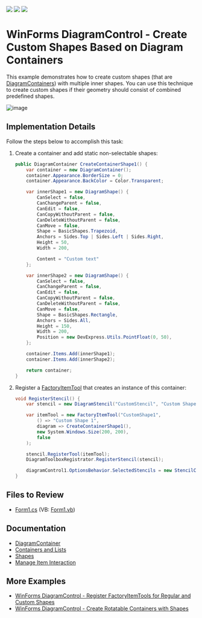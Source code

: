 <!-- default badges list -->
![](https://img.shields.io/endpoint?url=https://codecentral.devexpress.com/api/v1/VersionRange/659310713/17.1.3%2B)
[![](https://img.shields.io/badge/Open_in_DevExpress_Support_Center-FF7200?style=flat-square&logo=DevExpress&logoColor=white)](https://supportcenter.devexpress.com/ticket/details/T1174644)
[![](https://img.shields.io/badge/📖_How_to_use_DevExpress_Examples-e9f6fc?style=flat-square)](https://docs.devexpress.com/GeneralInformation/403183)
<!-- default badges end -->

# WinForms DiagramControl - Create Custom Shapes Based on Diagram Containers

This example demonstrates how to create custom shapes (that are [DiagramContainers](https://docs.devexpress.com/WindowsForms/DevExpress.XtraDiagram.DiagramContainer)) with multiple inner shapes. You can use this technique to create custom shapes if their geometry should consist of combined predefined shapes.

![image](https://github.com/DevExpress-Examples/winforms-diagram-create-custom-shapes-based-on-diagram-containers/assets/65009440/58c4b65d-1a2e-4af8-ba8a-26dc9ff736ee)

## Implementation Details

Follow the steps below to accomplish this task:

1. Create a container and add static non-selectable shapes:

   ```cs
   public DiagramContainer CreateContainerShape1() {
       var container = new DiagramContainer();
       container.Appearance.BorderSize = 0;
       container.Appearance.BackColor = Color.Transparent;

       var innerShape1 = new DiagramShape() {
           CanSelect = false,
           CanChangeParent = false,
           CanEdit = false,
           CanCopyWithoutParent = false,
           CanDeleteWithoutParent = false,
           CanMove = false,
           Shape = BasicShapes.Trapezoid,
           Anchors = Sides.Top | Sides.Left | Sides.Right,
           Height = 50,
           Width = 200,

           Content = "Custom text"
       };

       var innerShape2 = new DiagramShape() {
           CanSelect = false,
           CanChangeParent = false,
           CanEdit = false,
           CanCopyWithoutParent = false,
           CanDeleteWithoutParent = false,
           CanMove = false,
           Shape = BasicShapes.Rectangle,
           Anchors = Sides.All,
           Height = 150,
           Width = 200,
           Position = new DevExpress.Utils.PointFloat(0, 50),
       };

       container.Items.Add(innerShape1);
       container.Items.Add(innerShape2);

       return container;
   }
   ```

2. Register a [FactoryItemTool](https://docs.devexpress.com/CoreLibraries/DevExpress.Diagram.Core.FactoryItemTool) that creates an instance of this container:

   ```cs
   void RegisterStencil() {
       var stencil = new DiagramStencil("CustomStencil", "Custom Shapes");

       var itemTool = new FactoryItemTool("CustomShape1",
           () => "Custom Shape 1",
           diagram => CreateContainerShape1(),
           new System.Windows.Size(200, 200), 
           false
       );

       stencil.RegisterTool(itemTool);
       DiagramToolboxRegistrator.RegisterStencil(stencil);

       diagramControl1.OptionsBehavior.SelectedStencils = new StencilCollection() { "CustomStencil" };
   }
   ```

## Files to Review

- [Form1.cs](./CS/WindowsFormsApp4/Form1.cs) (VB: [Form1.vb](./VB/WindowsFormsApp4/Form1.vb))

## Documentation

- [DiagramContainer](https://docs.devexpress.com/WindowsForms/DevExpress.XtraDiagram.DiagramContainer)
- [Containers and Lists](https://docs.devexpress.com/WindowsForms/117672/controls-and-libraries/diagrams/diagram-items/containers)
- [Shapes](https://docs.devexpress.com/WindowsForms/116882/controls-and-libraries/diagrams/diagram-items/shapes)
- [Manage Item Interaction](https://docs.devexpress.com/WindowsForms/120271/controls-and-libraries/diagrams/diagram-items/managing-items-interaction)

## More Examples

- [WinForms DiagramControl - Register FactoryItemTools for Regular and Custom Shapes](https://github.com/DevExpress-Examples/winforms-diagram-register-factoryitemtools-for-shapes)
- [WinForms DiagramControl - Create Rotatable Containers with Shapes](https://github.com/DevExpress-Examples/winforms-diagram-create-rotatable-containers-with-shapes)
